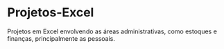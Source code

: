 # Projetos-Excel

Projetos em Excel envolvendo as áreas administrativas, como estoques e finanças, principalmente as pessoais.
